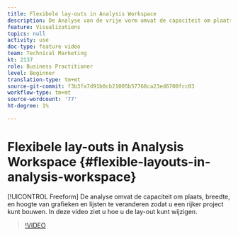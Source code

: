 ```yaml
---
title: Flexibele lay-outs in Analysis Workspace
description: De Analyse van de vrije vorm omvat de capaciteit om plaats, breedte, en hoogte van grafieken en lijsten te veranderen zodat u een rijker project kunt bouwen. In deze video ziet u hoe u de lay-out kunt wijzigen.
feature: Visualizations
topics: null
activity: use
doc-type: feature video
team: Technical Marketing
kt: 2137
role: Business Practitioner
level: Beginner
translation-type: tm+mt
source-git-commit: f3b3fa7d91b0cb21005b57768ca23ed6700fcc03
workflow-type: tm+mt
source-wordcount: '77'
ht-degree: 1%

---
```



# Flexibele lay-outs in Analysis Workspace {#flexible-layouts-in-analysis-workspace}

[!UICONTROL Freeform] De analyse omvat de capaciteit om plaats, breedte, en hoogte van grafieken en lijsten te veranderen zodat u een rijker project kunt bouwen. In deze video ziet u hoe u de lay-out kunt wijzigen.

>[!VIDEO](https://video.tv.adobe.com/v/24706/?quality=12)

